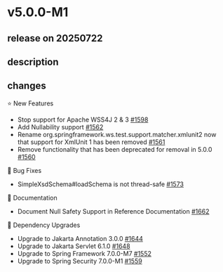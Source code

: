 # v5.0.0-M1

## release on 20250722

## description

## changes

⭐ New Features

* Stop support for Apache WSS4J 2 & 3 <a href="https://github.com/spring-projects/spring-ws/issues/1598" data-hovercard-type="issue" data-hovercard-url="/spring-projects/spring-ws/issues/1598/hovercard">#1598</a>
* Add Nullability support <a href="https://github.com/spring-projects/spring-ws/issues/1562" data-hovercard-type="issue" data-hovercard-url="/spring-projects/spring-ws/issues/1562/hovercard">#1562</a>
* Rename org.springframework.ws.test.support.matcher.xmlunit2 now that support for XmlUnit 1 has been removed <a href="https://github.com/spring-projects/spring-ws/issues/1561" data-hovercard-type="issue" data-hovercard-url="/spring-projects/spring-ws/issues/1561/hovercard">#1561</a>
* Remove functionality that has been deprecated for removal in 5.0.0 <a href="https://github.com/spring-projects/spring-ws/issues/1560" data-hovercard-type="issue" data-hovercard-url="/spring-projects/spring-ws/issues/1560/hovercard">#1560</a>

🐞 Bug Fixes

* SimpleXsdSchema#loadSchema is not thread-safe <a href="https://github.com/spring-projects/spring-ws/issues/1573" data-hovercard-type="issue" data-hovercard-url="/spring-projects/spring-ws/issues/1573/hovercard">#1573</a>

📔 Documentation

* Document Null Safety Support in Reference Documentation <a href="https://github.com/spring-projects/spring-ws/issues/1662" data-hovercard-type="issue" data-hovercard-url="/spring-projects/spring-ws/issues/1662/hovercard">#1662</a>

🔨 Dependency Upgrades

* Upgrade to Jakarta Annotation 3.0.0 <a href="https://github.com/spring-projects/spring-ws/issues/1644" data-hovercard-type="issue" data-hovercard-url="/spring-projects/spring-ws/issues/1644/hovercard">#1644</a>
* Upgrade to Jakarta Servlet 6.1.0 <a href="https://github.com/spring-projects/spring-ws/issues/1648" data-hovercard-type="issue" data-hovercard-url="/spring-projects/spring-ws/issues/1648/hovercard">#1648</a>
* Upgrade to Spring Framework 7.0.0-M7 <a href="https://github.com/spring-projects/spring-ws/issues/1552" data-hovercard-type="issue" data-hovercard-url="/spring-projects/spring-ws/issues/1552/hovercard">#1552</a>
* Upgrade to Spring Security 7.0.0-M1 <a href="https://github.com/spring-projects/spring-ws/issues/1559" data-hovercard-type="issue" data-hovercard-url="/spring-projects/spring-ws/issues/1559/hovercard">#1559</a>

